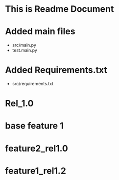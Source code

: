 # This is Readme Document

# Added main files
* src/main.py
* test.main.py

# Added Requirements.txt
* src/requirements.txt

# Rel_1.0

# base feature 1
# feature2_rel1.0

# feature1_rel1.2
